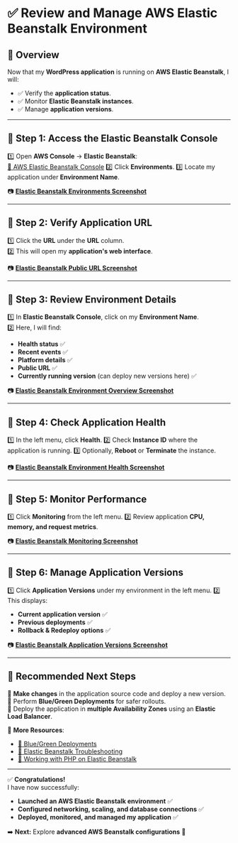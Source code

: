 # **✅ Review and Manage AWS Elastic Beanstalk Environment**

## **📌 Overview**
Now that my **WordPress application** is running on **AWS Elastic Beanstalk**, I will:
- ✅ Verify the **application status**.
- ✅ Monitor **Elastic Beanstalk instances**.
- ✅ Manage **application versions**.

---

## **🔹 Step 1: Access the Elastic Beanstalk Console**
1️⃣ Open **AWS Console** → **Elastic Beanstalk**:  
   [🔗 AWS Elastic Beanstalk Console](https://console.aws.amazon.com/elasticbeanstalk/)
2️⃣ Click **Environments**.
3️⃣ Locate my application under **Environment Name**.

📷 [**Elastic Beanstalk Environments Screenshot**](./images/eb-environments.png)

---

## **🔹 Step 2: Verify Application URL**
1️⃣ Click the **URL** under the **URL** column.  
2️⃣ This will open my **application's web interface**.

📷 [**Elastic Beanstalk Public URL Screenshot**](./images/eb-public-url.png)

---

## **🔹 Step 3: Review Environment Details**
1️⃣ In **Elastic Beanstalk Console**, click on my **Environment Name**.  
2️⃣ Here, I will find:
   - **Health status** ✅
   - **Recent events** ✅
   - **Platform details** ✅
   - **Public URL** ✅
   - **Currently running version** (can deploy new versions here) ✅

📷 [**Elastic Beanstalk Environment Overview Screenshot**](./images/eb-env-overview.png)

---

## **🔹 Step 4: Check Application Health**
1️⃣ In the left menu, click **Health**.
2️⃣ Check **Instance ID** where the application is running.
3️⃣ Optionally, **Reboot** or **Terminate** the instance.

📷 [**Elastic Beanstalk Environment Health Screenshot**](./images/eb-health.png)

---

## **🔹 Step 5: Monitor Performance**
1️⃣ Click **Monitoring** from the left menu.
2️⃣ Review application **CPU, memory, and request metrics**.

📷 [**Elastic Beanstalk Monitoring Screenshot**](./images/eb-monitoring.png)

---

## **🔹 Step 6: Manage Application Versions**
1️⃣ Click **Application Versions** under my environment in the left menu.
2️⃣ This displays:
   - **Current application version** ✅
   - **Previous deployments** ✅
   - **Rollback & Redeploy options** ✅

📷 [**Elastic Beanstalk Application Versions Screenshot**](./images/eb-app-versions.png)

---

## **🚀 Recommended Next Steps**
🔹 **Make changes** in the application source code and deploy a new version.  
🔹 Perform **Blue/Green Deployments** for safer rollouts.  
🔹 Deploy the application in **multiple Availability Zones** using an **Elastic Load Balancer**.  

📌 **More Resources**:  
- [🔗 Blue/Green Deployments](https://docs.aws.amazon.com/elasticbeanstalk/latest/dg/using-features.rollingupdates.html)  
- [🔗 Elastic Beanstalk Troubleshooting](https://docs.aws.amazon.com/elasticbeanstalk/latest/dg/troubleshooting.html)  
- [🔗 Working with PHP on Elastic Beanstalk](https://docs.aws.amazon.com/elasticbeanstalk/latest/dg/php-platform.html)  

---

✅ **Congratulations!**  
I have now successfully:
- **Launched an AWS Elastic Beanstalk environment** ✅
- **Configured networking, scaling, and database connections** ✅
- **Deployed, monitored, and managed my application** ✅

➡️ **Next:** Explore **advanced AWS Beanstalk configurations** 🚀
